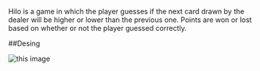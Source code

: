Hilo is a game in which the player guesses if the next card drawn by the dealer will be higher or lower than the previous one. Points are won or lost based on whether or not the player guessed correctly.

##Desing

![this image](https://github.com/drnodev/cse210-02/blob/main/class.png)
